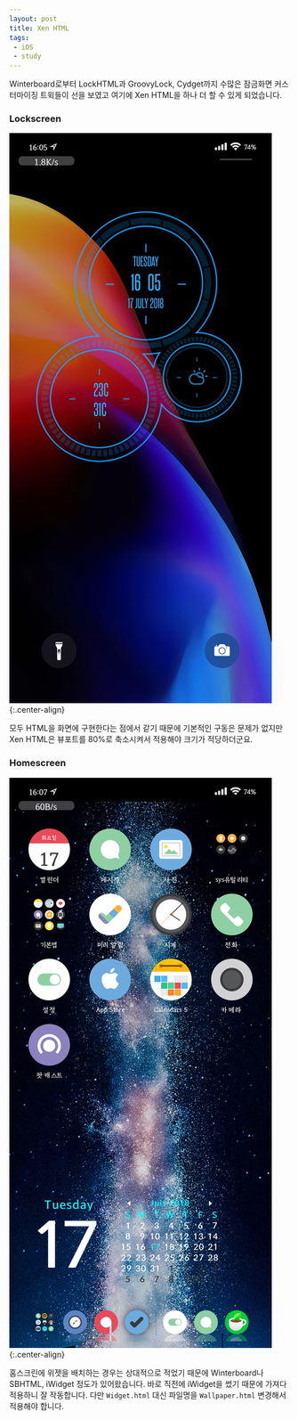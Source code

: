 ```yaml
---
layout: post
title: Xen HTML
tags: 
 - iOS
 - study
---
```


Winterboard로부터 LockHTML과 GroovyLock, Cydget까지 수많은 잠금화면 커스터마이징 트윅들이 선을 보였고 여기에 Xen HTML을 하나 더 할 수 있게 되었습니다.

### Lockscreen

![lockscreen](/images/2018-07-17/ls.jpg){:.center-align}

모두 HTML을 화면에 구현한다는 점에서 같기 때문에 기본적인 구동은 문제가 없지만 Xen HTML은 뷰포트를 80%로 축소시켜서 적용해야 크기가 적당하더군요.

### Homescreen

![homescreen](/images/2018-07-17/hs.jpg){:.center-align}

홈스크린에 위젯을 배치하는 경우는 상대적으로 적었기 때문에 Winterboard나 SBHTML, iWidget 정도가 있어왔습니다. 바로 직전에 iWidget을 썼기 때문에 가져다 적용하니 잘 작동합니다. 다만 `Widget.html` 대신 파일명을 `Wallpaper.html` 변경해서 적용해야 합니다.